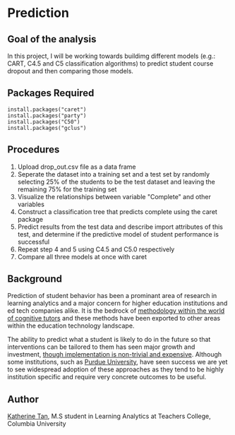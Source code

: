 # Prediction
## Goal of the analysis

In this project, I will be working towards buildimg different models (e.g.:  CART, C4.5 and C5 classification algorithms) to predict student course dropout and then comparing those models. 

## Packages Required
```
install.packages("caret")
install.packages("party") 
install.packages("C50")
install.packages("gclus")
```

## Procedures
1. Upload drop_out.csv file as a data frame
2. Seperate the dataset into a training set and a test set by randomly selecting 25% of the students to be the test dataset and leaving the remaining 75% for the training set
3. Visualize the relationships between variable "Complete" and other variables
4. Construct a classification tree that predicts complete using the caret package
5. Predict results from the test data and describe import attributes of this test, and determine if the predictive model of student performance is successful
6. Repeat step 4 and 5 using C4.5 and C5.0 respectively
7. Compare all three models at once with caret

## Background
Prediction of student behavior has been a prominant area of research in learning analytics and a major concern for higher education institutions and ed tech companies alike. It is the bedrock of [methodology within the world of cognitive tutors](https://solaresearch.org/hla-17/hla17-chapter5/) and these methods have been exported to other areas within the education technology landscape. 

The ability to predict what a student is likely to do in the future so that interventions can be tailored to them has seen major growth and investment, [though implementation is non-trivial and expensive](https://www.newamerica.org/education-policy/policy-papers/promise-and-peril-predictive-analytics-higher-education/). Although some institutions, such as [Purdue University](https://www.itap.purdue.edu/learning/tools/forecast.html), have seen success we are yet to see widespread adoption of these approaches as they tend to be highly institution specific and require very concrete outcomes to be useful. 


## Author
[Katherine Tan](www.linkedin.com/in/katherine-tan-2019), M.S student in Learning Analytics at Teachers College, Columbia University
